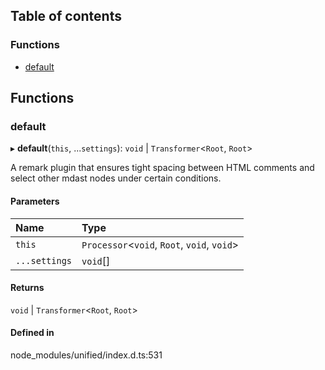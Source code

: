 ## Table of contents

### Functions

- [default](README.md#default)

## Functions

### default

▸ **default**(`this`, ...`settings`): `void` \| `Transformer`<`Root`, `Root`\>

A remark plugin that ensures tight spacing between HTML comments and select
other mdast nodes under certain conditions.

#### Parameters

| Name | Type |
| :------ | :------ |
| `this` | `Processor`<`void`, `Root`, `void`, `void`\> |
| `...settings` | `void`[] |

#### Returns

`void` \| `Transformer`<`Root`, `Root`\>

#### Defined in

node_modules/unified/index.d.ts:531
